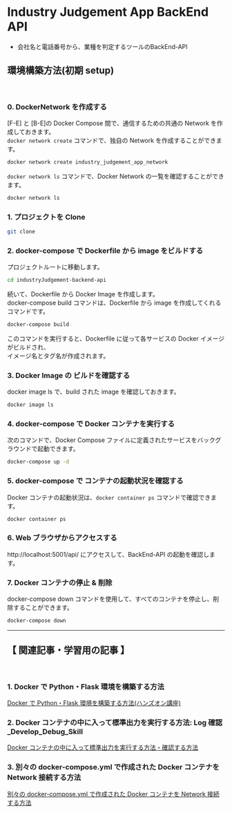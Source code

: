 # Industry Judgement App BackEnd API

- 会社名と電話番号から、業種を判定するツールのBackEnd-API

## 環境構築方法(初期 setup)

<br>

### 0. DockerNetwork を作成する

[F-E] と [B-E]の Docker Compose 間で、通信するための共通の Network を作成しておきます。  
`docker network create` コマンドで、独自の Network を作成することができます。

```bash
docker network create industry_judgement_app_network
```

`docker network ls` コマンドで、Docker Network の一覧を確認することができます。

```bash
docker network ls
```

### 1. プロジェクトを Clone

```bash
git clone 
```

### 2. docker-compose で Dockerfile から image をビルドする

プロジェクトルートに移動します。

```bash
cd industryJudgement-backend-api
```

続いて、Dockerfile から Docker Image を作成します。  
docker-compose build コマンドは、Dockerfile から image を作成してくれるコマンドです。

```bash
docker-compose build
```

このコマンドを実行すると、Dockerfile に従って各サービスの Docker イメージがビルドされ、
<br/>
イメージ名とタグ名が作成されます。

### 3. Docker Image の ビルドを確認する

docker image ls で、build された image を確認しておきます。

```bash
docker image ls
```

### 4. docker-compose で Docker コンテナを実行する

次のコマンドで、Docker Compose ファイルに定義されたサービスをバックグラウンドで起動できます。

```bash
docker-compose up -d
```

### 5. docker-compose で コンテナの起動状況を確認する

Docker コンテナの起動状況は、`docker container ps` コマンドで確認できます。

```bash
docker container ps
```

### 6. Web ブラウザからアクセスする

http://localhost:5001/api/ にアクセスして、BackEnd-API の起動を確認します。

### 7. Docker コンテナの停止 & 削除

docker-compose down コマンドを使用して、すべてのコンテナを停止し、削除することができます。

```bash
docker-compose down
```

---

## 【 関連記事・学習用の記事 】

<br>

### 1. Docker で Python・Flask 環境を構築する方法

[Docker で Python・Flask 環境を構築する方法(ハンズオン講座)](https://masanyon.com/docker-python-flask-env-dockerfile-dockercompose/)

### 2. Docker コンテナの中に入って標準出力を実行する方法: Log 確認\_Develop_Debug_Skill

[Docker コンテナの中に入って標準出力を実行する方法・確認する方法](https://masanyon.com/docker-container-exec-it-logs-inside/)

### 3. 別々の docker-compose.yml で作成された Docker コンテナを Network 接続する方法

[別々の docker-compose.yml で作成された Docker コンテナを Network 接続する方法](https://masanyon.com/docker-docker-compose-yml-container-network-share/)
